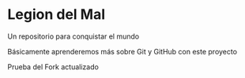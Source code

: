 # Legion del Mal
Un repositorio para conquistar el mundo

Básicamente aprenderemos más sobre Git y GitHub con este proyecto

Prueba del Fork actualizado

